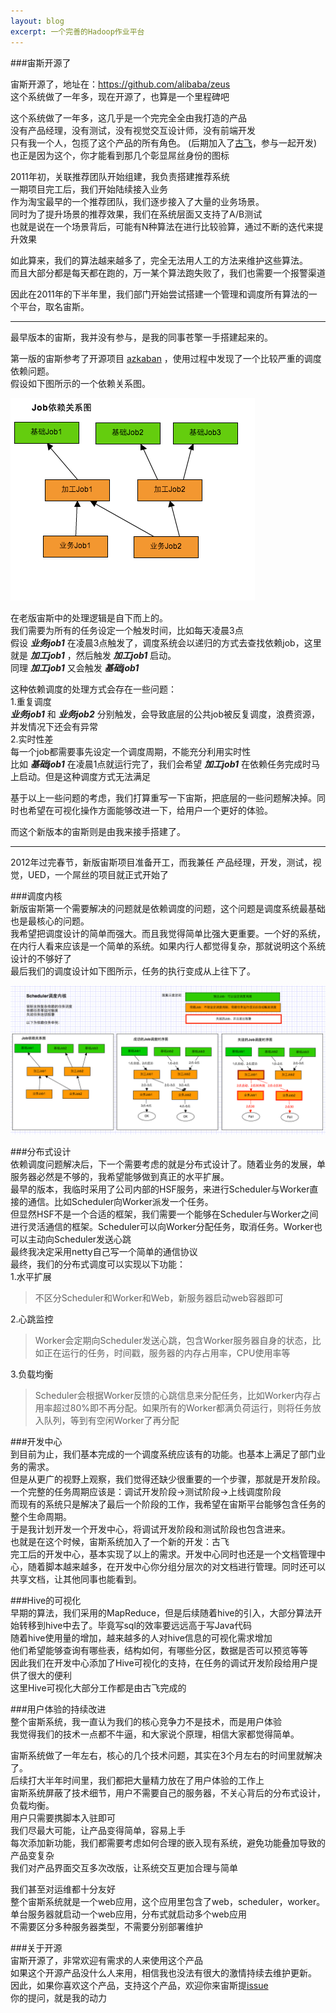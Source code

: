 ```yaml
---
layout: blog
excerpt: 一个完善的Hadoop作业平台
---
```


###宙斯开源了  

宙斯开源了，地址在：<a href="https://github.com/alibaba/zeus" target="_blank">https://github.com/alibaba/zeus</a>  
这个系统做了一年多，现在开源了，也算是一个里程碑吧  


这个系统做了一年多，这几乎是一个完完全全由我打造的产品  
没有产品经理，没有测试，没有视觉交互设计师，没有前端开发  
只有我一个人，包揽了这个产品的所有角色。 (后期加入了<a href="https://github.com/abop" target="_blank">古飞</a>，参与一起开发)  
也正是因为这个，你才能看到那几个彰显屌丝身份的图标  

2011年初，关联推荐团队开始组建，我负责搭建推荐系统  
一期项目完工后，我们开始陆续接入业务  
作为淘宝最早的一个推荐团队，我们逐步接入了大量的业务场景。  
同时为了提升场景的推荐效果，我们在系统层面又支持了A/B测试  
也就是说在一个场景背后，可能有N种算法在进行比较验算，通过不断的迭代来提升效果  

如此算来，我们的算法越来越多了，完全无法用人工的方法来维护这些算法。  
而且大部分都是每天都在跑的，万一某个算法跑失败了，我们也需要一个报警渠道  

因此在2011年的下半年里，我们部门开始尝试搭建一个管理和调度所有算法的一个平台，取名宙斯。  

----------------

最早版本的宙斯，我并没有参与，是我的同事苍擎一手搭建起来的。  

第一版的宙斯参考了开源项目 <a href="https://github.com/azkaban/azkaban" target="_blank">azkaban</a> ，使用过程中发现了一个比较严重的调度依赖问题。  
假设如下图所示的一个依赖关系图。  

<a href="/assets/images/articles/zeus/graph-schedule.png" target="_blank"><img src="/assets/images/articles/zeus/graph-dependency.png"/></a>

在老版宙斯中的处理逻辑是自下而上的。  
我们需要为所有的任务设定一个触发时间，比如每天凌晨3点  
假设 ***业务job1*** 在凌晨3点触发了，调度系统会以递归的方式去查找依赖job，这里就是 ***加工job1*** ，然后触发 ***加工job1*** 启动。  
同理 ***加工job1*** 又会触发 ***基础job1***  

这种依赖调度的处理方式会存在一些问题：  
1.重复调度  
  ***业务job1***  和  ***业务job2*** 分别触发，会导致底层的公共job被反复调度，浪费资源，并发情况下还会有异常  
2.实时性差  
  每一个job都需要事先设定一个调度周期，不能充分利用实时性  
  比如 ***基础job1*** 在凌晨1点就运行完了，我们会希望 ***加工job1*** 在依赖任务完成时马上启动。但是这种调度方式无法满足  
  
基于以上一些问题的考虑，我们打算重写一下宙斯，把底层的一些问题解决掉。同时也希望在可视化操作方面能够改进一下，给用户一个更好的体验。  

而这个新版本的宙斯则是由我来接手搭建了。  

------

2012年过完春节，新版宙斯项目准备开工，而我兼任 产品经理，开发，测试，视觉，UED，一个屌丝的项目就正式开始了  

###调度内核  
新版宙斯第一个需要解决的问题就是依赖调度的问题，这个问题是调度系统最基础也是最核心的问题。  
我希望把调度设计的简单而强大。而且我觉得简单比强大更重要。一个好的系统，在内行人看来应该是一个简单的系统。如果内行人都觉得复杂，那就说明这个系统设计的不够好了  
最后我们的调度设计如下图所示，任务的执行变成从上往下了。  

<a href="/assets/images/articles/zeus/graph-schedule.png" target="_blank"><img src="/assets/images/articles/zeus/graph-schedule.png"/></a>  

###分布式设计  
依赖调度问题解决后，下一个需要考虑的就是分布式设计了。随着业务的发展，单服务器必然是不够的，我希望能够做到真正的水平扩展。  
最早的版本，我临时采用了公司内部的HSF服务，来进行Scheduler与Worker直接的通信。比如Scheduler向Worker派发一个任务。  
但显然HSF不是一个合适的框架，我们需要一个能够在Scheduler与Worker之间进行灵活通信的框架。Scheduler可以向Worker分配任务，取消任务。Worker也可以主动向Scheduler发送心跳  
最终我决定采用netty自己写一个简单的通信协议  
最终，我们的分布式调度可以实现以下功能：  
1.水平扩展  
>不区分Scheduler和Worker和Web，新服务器启动web容器即可  

2.心跳监控  
>Worker会定期向Scheduler发送心跳，包含Worker服务器自身的状态，比如正在运行的任务，时间戳，服务器的内存占用率，CPU使用率等  

3.负载均衡  
>Scheduler会根据Worker反馈的心跳信息来分配任务，比如Worker内存占用率超过80%即不再分配。如果所有的Worker都满负荷运行，则将任务放入队列，等到有空闲Worker了再分配  

###开发中心  
到目前为止，我们基本完成的一个调度系统应该有的功能。也基本上满足了部门业务的需求。  
但是从更广的视野上观察，我们觉得还缺少很重要的一个步骤，那就是开发阶段。  
一个完整的任务周期应该是：调试开发阶段->测试阶段->上线调度阶段  
而现有的系统只是解决了最后一个阶段的工作，我希望在宙斯平台能够包含任务的整个生命周期。  
于是我计划开发一个开发中心，将调试开发阶段和测试阶段也包含进来。  
也就是在这个时候，宙斯系统加入了一个新的开发：古飞  
完工后的开发中心，基本实现了以上的需求。开发中心同时也还是一个文档管理中心，随着脚本越来越多，在开发中心你分组分层次的对文档进行管理。同时还可以共享文档，让其他同事也能看到。  



###Hive的可视化  
早期的算法，我们采用的MapReduce，但是后续随着hive的引入，大部分算法开始转移到hive中去了。毕竟写sql的效率要远远高于写Java代码  
随着hive使用量的增加，越来越多的人对hive信息的可视化需求增加  
他们希望能够查询有哪些表，结构如何，有哪些分区，数据是否可以预览等等  
因此我们在开发中心添加了Hive可视化的支持，在任务的调试开发阶段给用户提供了很大的便利  
这里Hive可视化大部分工作都是由古飞完成的  

###用户体验的持续改进  
整个宙斯系统，我一直认为我们的核心竞争力不是技术，而是用户体验  
我觉得我们的技术一点都不牛逼，和大家说个原理，相信大家都觉得简单。  

宙斯系统做了一年左右，核心的几个技术问题，其实在3个月左右的时间里就解决了。  
后续打大半年时间里，我们都把大量精力放在了用户体验的工作上  
宙斯系统屏蔽了技术细节，用户不需要自己的服务器，不关心背后的分布式设计，负载均衡。  
用户只需要携脚本入驻即可  
我们尽最大可能，让产品变得简单，容易上手  
每次添加新功能，我们都需要考虑如何合理的嵌入现有系统，避免功能叠加导致的产品变复杂  
我们对产品界面交互多次改版，让系统交互更加合理与简单  


我们甚至对运维都十分友好   
整个宙斯系统就是一个web应用，这个应用里包含了web，scheduler，worker。  
单台服务器就启动一个web应用，分布式就启动多个web应用  
不需要区分多种服务器类型，不需要分别部署维护  


###关于开源  
宙斯开源了，非常欢迎有需求的人来使用这个产品  
如果这个开源产品没什么人来用，相信我也没法有很大的激情持续去维护更新。  
因此，如果你喜欢这个产品，支持这个产品，欢迎你来宙斯提<a href="https://github.com/alibaba/zeus/issues?state=open" target="_blank">issue</a>  
你的提问，就是我的动力  


